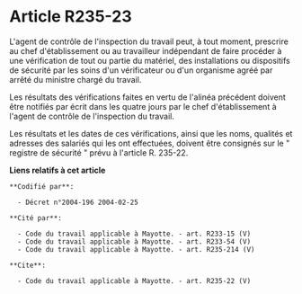 # Article R235-23

L'agent de contrôle de l'inspection du travail peut, à tout moment, prescrire au chef d'établissement ou au travailleur
indépendant de faire procéder à une vérification de tout ou partie du matériel, des installations ou dispositifs de sécurité
par les soins d'un vérificateur ou d'un organisme agréé par arrêté du ministre chargé du travail. 

Les résultats des vérifications faites en vertu de l'alinéa précédent doivent être notifiés par écrit dans les quatre jours
par le chef d'établissement à l'agent de contrôle de l'inspection du travail. 

Les résultats et les dates de ces vérifications, ainsi que les noms, qualités et adresses des salariés qui les ont
effectuées, doivent être consignés sur le " registre de sécurité " prévu à l'article R. 235-22.

**Liens relatifs à cet article**

	**Codifié par**:

	  - Décret n°2004-196 2004-02-25

	**Cité par**:

	  - Code du travail applicable à Mayotte. - art. R233-15 (V)
	  - Code du travail applicable à Mayotte. - art. R233-54 (V)
	  - Code du travail applicable à Mayotte. - art. R235-214 (V)

	**Cite**:

	  - Code du travail applicable à Mayotte. - art. R235-22 (V)
